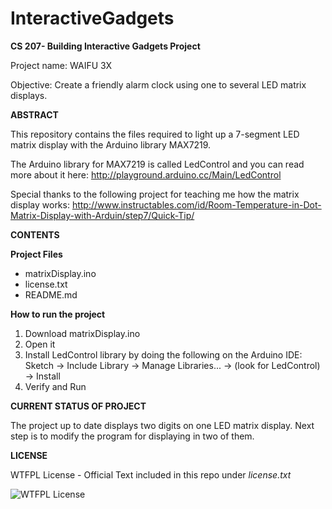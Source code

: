 # InteractiveGadgets
**CS 207- Building Interactive Gadgets Project**

Project name: WAIFU 3X

Objective: Create a friendly alarm clock using one to several LED matrix displays.

**ABSTRACT**

This repository contains the files required to light up a 7-segment LED matrix display with the Arduino library MAX7219.

The Arduino library for MAX7219 is called LedControl and you can read more about it here: 
http://playground.arduino.cc/Main/LedControl

Special thanks to the following project for teaching me how the matrix display works:
http://www.instructables.com/id/Room-Temperature-in-Dot-Matrix-Display-with-Arduin/step7/Quick-Tip/

**CONTENTS**

**Project Files**

* matrixDisplay.ino
* license.txt
* README.md

**How to run the project**

1. Download matrixDisplay.ino
2. Open it
3. Install LedControl library by doing the following on the Arduino IDE:
Sketch -> Include Library -> Manage Libraries... -> (look for LedControl) -> Install
4. Verify and Run

**CURRENT STATUS OF PROJECT**

The project up to date displays two digits on one LED matrix display. Next step is to modify the program for displaying in two of them.

**LICENSE**

WTFPL License - Official Text included in this repo under _license.txt_

![WTFPL License](http://www.wtfpl.net/wp-content/uploads/2012/12/logo-220x1601.png)






